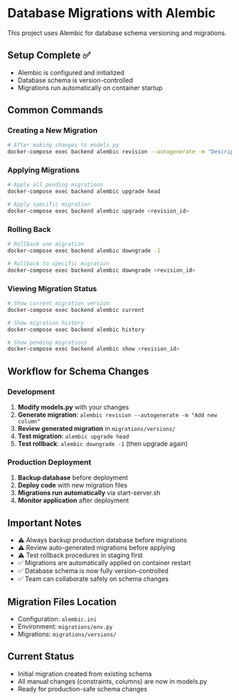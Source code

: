 # Database Migrations with Alembic

This project uses Alembic for database schema versioning and migrations.

## Setup Complete ✅

- Alembic is configured and initialized
- Database schema is version-controlled
- Migrations run automatically on container startup

## Common Commands

### Creating a New Migration
```bash
# After making changes to models.py
docker-compose exec backend alembic revision --autogenerate -m "Description of changes"
```

### Applying Migrations
```bash
# Apply all pending migrations
docker-compose exec backend alembic upgrade head

# Apply specific migration
docker-compose exec backend alembic upgrade <revision_id>
```

### Rolling Back
```bash
# Rollback one migration
docker-compose exec backend alembic downgrade -1

# Rollback to specific migration
docker-compose exec backend alembic downgrade <revision_id>
```

### Viewing Migration Status
```bash
# Show current migration version
docker-compose exec backend alembic current

# Show migration history
docker-compose exec backend alembic history

# Show pending migrations
docker-compose exec backend alembic show <revision_id>
```

## Workflow for Schema Changes

### Development
1. **Modify models.py** with your changes
2. **Generate migration**: `alembic revision --autogenerate -m "Add new column"`
3. **Review generated migration** in `migrations/versions/`
4. **Test migration**: `alembic upgrade head`
5. **Test rollback**: `alembic downgrade -1` (then upgrade again)

### Production Deployment
1. **Backup database** before deployment
2. **Deploy code** with new migration files
3. **Migrations run automatically** via start-server.sh
4. **Monitor application** after deployment

## Important Notes

- ⚠️ Always backup production database before migrations
- ⚠️ Review auto-generated migrations before applying
- ⚠️ Test rollback procedures in staging first
- ✅ Migrations are automatically applied on container restart
- ✅ Database schema is now fully version-controlled
- ✅ Team can collaborate safely on schema changes

## Migration Files Location
- Configuration: `alembic.ini`
- Environment: `migrations/env.py`
- Migrations: `migrations/versions/`

## Current Status
- Initial migration created from existing schema
- All manual changes (constraints, columns) are now in models.py
- Ready for production-safe schema changes